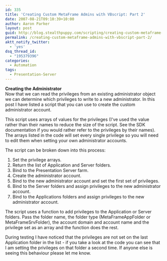 ```yaml
---
id: 335
title: 'Creating Custom MetaFrame Admins with VBscript: Part 2'
date: 2007-08-21T09:10:39+10:00
author: Aaron Parker
layout: post
guid: http://blog.stealthpuppy.com/scripting/creating-custom-metaframe-admins-with-vbscript-part-2
permalink: /creating-custom-metaframe-admins-with-vbscript-part-2/
aktt_notify_twitter:
  - 'yes'
dsq_thread_id:
  - "195379396"
categories:
  - Automation
tags:
  - Presentation-Server
---
```

**Creating the Administrator**  
Now that we can read the privileges from an existing administrator object we can determine which privileges to write to a new administrator. In this post I have listed a script that you can use to create the custom administrator account.

This script uses arrays of values for the privileges (I've used the value rather than their names to reduce the size of the script. See the SDK documentation if you would rather refer to the privileges by their names). The arrays listed in the code will set every single privilege so you will need to edit them when setting your own administrator accounts.

The script can be broken down into this process:

  1. Set the privilege arrays.
  2. Return the list of Application and Server folders.
  3. Bind to the Presentation Server farm.
  4. Create the administrator account.
  5. Bind to the new administrator account and set the first set of privileges.
  6. Bind to the Server folders and assign privileges to the new administrator account.
  7. Bind to the Applications folders and assign privileges to the new administrator account.

The script uses a function to add privileges to the Application or Server folders. Pass the folder name, the folder type (MetaFrameAppFolder or MetaFrameSrvFolder), the account domain and account name and the privilege set as an array and the function does the rest.

During testing I have noticed that the privileges are not set on the last Application folder in the list - if you take a look at the code you can see that I am setting the privileges on that folder a second time. If anyone else is seeing this behaviour please let me know.